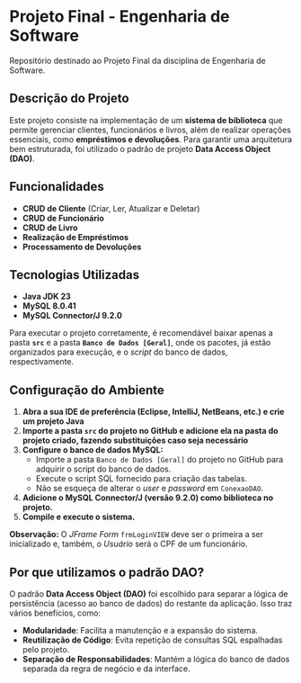 # Projeto Final - Engenharia de Software

Repositório destinado ao Projeto Final da disciplina de Engenharia de Software.

## Descrição do Projeto

Este projeto consiste na implementação de um **sistema de biblioteca** que permite gerenciar clientes, funcionários e livros, além de realizar operações essenciais, como **empréstimos e devoluções**. Para garantir uma arquitetura bem estruturada, foi utilizado o padrão de projeto **Data Access Object (DAO)**.

## Funcionalidades

- **CRUD de Cliente** (Criar, Ler, Atualizar e Deletar)
- **CRUD de Funcionário**
- **CRUD de Livro**
- **Realização de Empréstimos**
- **Processamento de Devoluções**

## Tecnologias Utilizadas

- **Java JDK 23**
- **MySQL 8.0.41**
- **MySQL Connector/J 9.2.0**

Para executar o projeto corretamente, é recomendável baixar apenas a pasta **`src`** e a pasta **`Banco de Dados [Geral]`**, onde os pacotes, já estão organizados para execução, e o *script* do banco de dados, respectivamente.

## Configuração do Ambiente

1. **Abra a sua IDE de preferência (Eclipse, IntelliJ, NetBeans, etc.) e crie um projeto Java**
2. **Importe a pasta `src` do projeto no GitHub e adicione ela na pasta do projeto criado, fazendo substituições caso seja necessário**
3. **Configure o banco de dados MySQL:**
   - Importe a pasta `Banco de Dados [Geral]` do projeto no GitHub para adquirir o script do banco de dados.
   - Execute o script SQL fornecido para criação das tabelas.
   - Não se esqueça de alterar o *user* e *password* em `ConexaoDAO`. 
4. **Adicione o MySQL Connector/J (versão 9.2.0) como biblioteca no projeto.**
5. **Compile e execute o sistema.**

**Observação:** O *JFrame Form* `frmLoginVIEW` deve ser o primeira a ser inicializado e, também, o *Usuário* será o CPF de um funcionário.

## Por que utilizamos o padrão DAO?

O padrão **Data Access Object (DAO)** foi escolhido para separar a lógica de persistência (acesso ao banco de dados) do restante da aplicação. Isso traz vários benefícios, como:

- **Modularidade**: Facilita a manutenção e a expansão do sistema.
- **Reutilização de Código**: Evita repetição de consultas SQL espalhadas pelo projeto.
- **Separação de Responsabilidades**: Mantém a lógica do banco de dados separada da regra de negócio e da interface.

